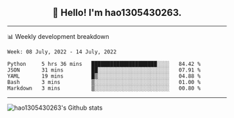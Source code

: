 <h2 align="center">👋 Hello! I'm hao1305430263.</h2>


---- 
📊 Weekly development breakdown

<!--START_SECTION:waka-->
```text
Week: 08 July, 2022 - 14 July, 2022

Python     5 hrs 36 mins   █████████████████████░░░░   84.42 % 
JSON       31 mins         ██░░░░░░░░░░░░░░░░░░░░░░░   07.91 % 
YAML       19 mins         █▒░░░░░░░░░░░░░░░░░░░░░░░   04.88 % 
Bash       3 mins          ▒░░░░░░░░░░░░░░░░░░░░░░░░   01.00 % 
Markdown   3 mins          ▒░░░░░░░░░░░░░░░░░░░░░░░░   00.80 % 
```
<!--END_SECTION:waka-->
----
![hao1305430263's Github stats](https://github-readme-stats.vercel.app/api?username=hao1305430263&show_icons=true)


<!--
**hao1305430263/hao1305430263** is a ✨ _special_ ✨ repository because its `README.md` (this file) appears on your GitHub profile.

Here are some ideas to get you started:

- 🔭 I’m currently working on ...
- 🌱 I’m currently learning ...
- 👯 I’m looking to collaborate on ...
- 🤔 I’m looking for help with ...
- 💬 Ask me about ...
- 📫 How to reach me: ...
- 😄 Pronouns: ...
- ⚡ Fun fact: ...
-->
